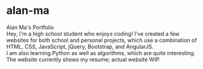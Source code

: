 # alan-ma
Alan Ma's Portfolio
<br>
Hey, I'm a high school student who enjoys coding! I've created a few websites for both school and personal projects, which use a combination of HTML, CSS, JavaScript, jQuery, Bootstrap, and AngularJS.
<br>
I am also learning Python as well as algorithms, which are quite interesting.
<br>
The website currently shows my resume; actual website WIP.
